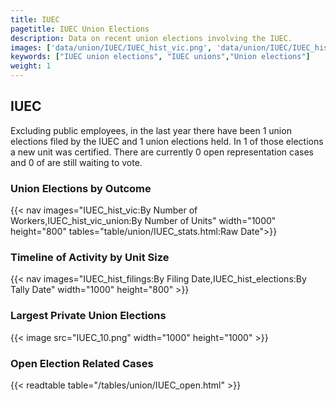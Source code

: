 ```yaml
---
title: IUEC
pagetitle: IUEC Union Elections
description: Data on recent union elections involving the IUEC.
images: ['data/union/IUEC/IUEC_hist_vic.png', 'data/union/IUEC/IUEC_hist_size.png', 'data/union/IUEC/IUEC_10.png']
keywords: ["IUEC union elections", "IUEC unions","Union elections"]
weight: 1
---
```

##  IUEC

Excluding public employees, in the last year there have been 1 union elections filed by the IUEC and 1 union elections held. In 1 of those elections a new unit was certified. There are currently 0 open representation cases and 0 of are still waiting to vote.

### Union Elections by Outcome
{{< nav images="IUEC_hist_vic:By Number of Workers,IUEC_hist_vic_union:By Number of Units" width="1000" height="800" tables="table/union/IUEC_stats.html:Raw Date">}}

### Timeline of Activity by Unit Size
{{< nav images="IUEC_hist_filings:By Filing Date,IUEC_hist_elections:By Tally Date" width="1000" height="800" >}}

### Largest Private Union Elections
{{< image src="IUEC_10.png" width="1000" height="1000"  >}}

### Open Election Related Cases
{{< readtable table="/tables/union/IUEC_open.html" >}}

